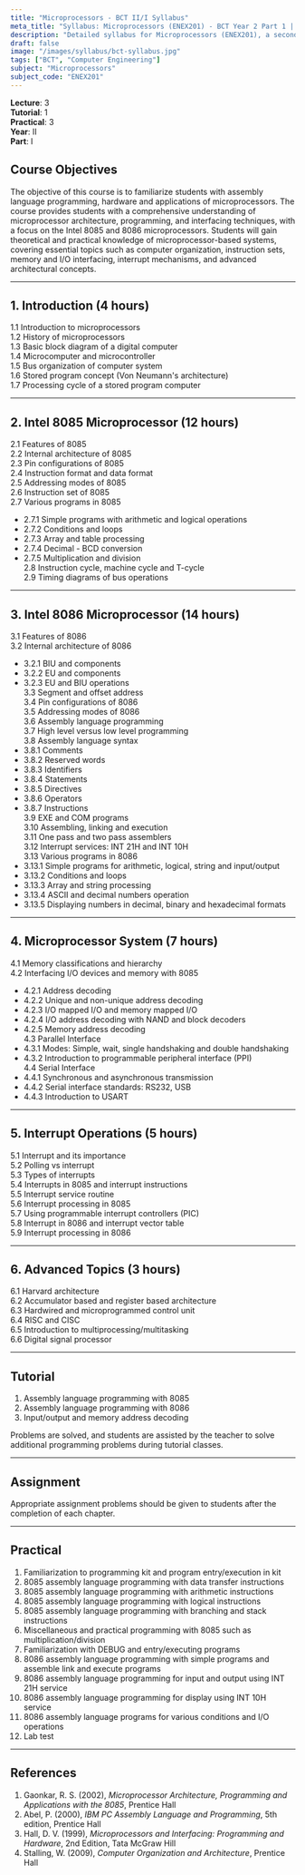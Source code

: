 ```yaml
---
title: "Microprocessors - BCT II/I Syllabus"
meta_title: "Syllabus: Microprocessors (ENEX201) - BCT Year 2 Part 1 | IOE Notes"
description: "Detailed syllabus for Microprocessors (ENEX201), a second year, first part subject in the IOE BCT program. Covers microprocessor architecture, assembly language programming, and interfacing."
draft: false
image: "/images/syllabus/bct-syllabus.jpg"
tags: ["BCT", "Computer Engineering"]
subject: "Microprocessors"
subject_code: "ENEX201"
---
```


**Lecture**: 3  
**Tutorial**: 1  
**Practical**: 3  
**Year**: II  
**Part**: I  

## Course Objectives

The objective of this course is to familiarize students with assembly language programming, hardware and applications of microprocessors. The course provides students with a comprehensive understanding of microprocessor architecture, programming, and interfacing techniques, with a focus on the Intel 8085 and 8086 microprocessors. Students will gain theoretical and practical knowledge of microprocessor-based systems, covering essential topics such as computer organization, instruction sets, memory and I/O interfacing, interrupt mechanisms, and advanced architectural concepts.

---

## 1. Introduction (4 hours)

1.1 Introduction to microprocessors  
1.2 History of microprocessors  
1.3 Basic block diagram of a digital computer  
1.4 Microcomputer and microcontroller  
1.5 Bus organization of computer system  
1.6 Stored program concept (Von Neumann's architecture)  
1.7 Processing cycle of a stored program computer  

---

## 2. Intel 8085 Microprocessor (12 hours)

2.1 Features of 8085  
2.2 Internal architecture of 8085  
2.3 Pin configurations of 8085  
2.4 Instruction format and data format  
2.5 Addressing modes of 8085  
2.6 Instruction set of 8085  
2.7 Various programs in 8085  
  - 2.7.1 Simple programs with arithmetic and logical operations  
  - 2.7.2 Conditions and loops  
  - 2.7.3 Array and table processing  
  - 2.7.4 Decimal - BCD conversion  
  - 2.7.5 Multiplication and division  
2.8 Instruction cycle, machine cycle and T-cycle  
2.9 Timing diagrams of bus operations  

---

## 3. Intel 8086 Microprocessor (14 hours)

3.1 Features of 8086  
3.2 Internal architecture of 8086  
  - 3.2.1 BIU and components  
  - 3.2.2 EU and components  
  - 3.2.3 EU and BIU operations  
3.3 Segment and offset address  
3.4 Pin configurations of 8086  
3.5 Addressing modes of 8086  
3.6 Assembly language programming  
3.7 High level versus low level programming  
3.8 Assembly language syntax  
  - 3.8.1 Comments  
  - 3.8.2 Reserved words  
  - 3.8.3 Identifiers  
  - 3.8.4 Statements  
  - 3.8.5 Directives  
  - 3.8.6 Operators  
  - 3.8.7 Instructions  
3.9 EXE and COM programs  
3.10 Assembling, linking and execution  
3.11 One pass and two pass assemblers  
3.12 Interrupt services: INT 21H and INT 10H  
3.13 Various programs in 8086  
  - 3.13.1 Simple programs for arithmetic, logical, string and input/output  
  - 3.13.2 Conditions and loops  
  - 3.13.3 Array and string processing  
  - 3.13.4 ASCII and decimal numbers operation  
  - 3.13.5 Displaying numbers in decimal, binary and hexadecimal formats  

---

## 4. Microprocessor System (7 hours)

4.1 Memory classifications and hierarchy  
4.2 Interfacing I/O devices and memory with 8085  
  - 4.2.1 Address decoding  
  - 4.2.2 Unique and non-unique address decoding  
  - 4.2.3 I/O mapped I/O and memory mapped I/O  
  - 4.2.4 I/O address decoding with NAND and block decoders  
  - 4.2.5 Memory address decoding  
4.3 Parallel Interface  
  - 4.3.1 Modes: Simple, wait, single handshaking and double handshaking  
  - 4.3.2 Introduction to programmable peripheral interface (PPI)  
4.4 Serial Interface  
  - 4.4.1 Synchronous and asynchronous transmission  
  - 4.4.2 Serial interface standards: RS232, USB  
  - 4.4.3 Introduction to USART  

---

## 5. Interrupt Operations (5 hours)

5.1 Interrupt and its importance  
5.2 Polling vs interrupt  
5.3 Types of interrupts  
5.4 Interrupts in 8085 and interrupt instructions  
5.5 Interrupt service routine  
5.6 Interrupt processing in 8085  
5.7 Using programmable interrupt controllers (PIC)  
5.8 Interrupt in 8086 and interrupt vector table  
5.9 Interrupt processing in 8086  

---

## 6. Advanced Topics (3 hours)

6.1 Harvard architecture  
6.2 Accumulator based and register based architecture  
6.3 Hardwired and microprogrammed control unit  
6.4 RISC and CISC  
6.5 Introduction to multiprocessing/multitasking  
6.6 Digital signal processor  

---

## Tutorial

1. Assembly language programming with 8085  
2. Assembly language programming with 8086  
3. Input/output and memory address decoding  

Problems are solved, and students are assisted by the teacher to solve additional programming problems during tutorial classes.

---

## Assignment

Appropriate assignment problems should be given to students after the completion of each chapter.

---

## Practical

1. Familiarization to programming kit and program entry/execution in kit  
2. 8085 assembly language programming with data transfer instructions  
3. 8085 assembly language programming with arithmetic instructions  
4. 8085 assembly language programming with logical instructions  
5. 8085 assembly language programming with branching and stack instructions  
6. Miscellaneous and practical programming with 8085 such as multiplication/division  
7. Familiarization with DEBUG and entry/executing programs  
8. 8086 assembly language programming with simple programs and assemble link and execute programs  
9. 8086 assembly language programming for input and output using INT 21H service  
10. 8086 assembly language programming for display using INT 10H service  
11. 8086 assembly language programs for various conditions and I/O operations  
12. Lab test  

---

## References

1. Gaonkar, R. S. (2002), *Microprocessor Architecture, Programming and Applications with the 8085*, Prentice Hall  
2. Abel, P. (2000), *IBM PC Assembly Language and Programming*, 5th edition, Prentice Hall  
3. Hall, D. V. (1999), *Microprocessors and Interfacing: Programming and Hardware*, 2nd Edition, Tata McGraw Hill  
4. Stalling, W. (2009), *Computer Organization and Architecture*, Prentice Hall
